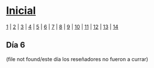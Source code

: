 # [Inicial](./index.md)

[1](dia1.md) | [2](dia2.md) | [3](dia3.md) | [4](dia4.md) | [5](dia5.md) | [6](dia6.md) | [7](dia7.md) | [8](dia8.md) | [9](dia9.md) | [10](dia10.md) | [11](dia11.md) | [12](dia12.md) | [13](dia13.md) | [14](dia14.md)
<h2>Día 6</h2>

(file not found/este día los reseñadores no fueron a currar)